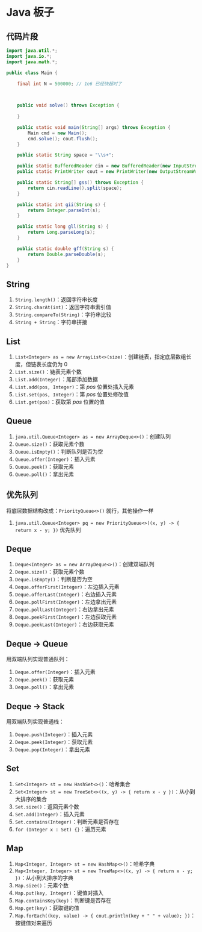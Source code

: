 # Java 板子

## 代码片段

```java
import java.util.*;
import java.io.*;
import java.math.*;

public class Main {

    final int N = 500000; // 1e6 已经快超时了

    

    public void solve() throws Exception {
        
    }

    public static void main(String[] args) throws Exception {
        Main cmd = new Main();
        cmd.solve(); cout.flush();
    }

    public static String space = "\\s+"; 

    public static BufferedReader cin = new BufferedReader(new InputStreamReader(System.in));
    public static PrintWriter cout = new PrintWriter(new OutputStreamWriter(System.out));

    public static String[] gss() throws Exception {
        return cin.readLine().split(space);
    }

    public static int gii(String s) {
        return Integer.parseInt(s);
    }

    public static long gll(String s) {
        return Long.parseLong(s);
    }

    public static double gff(String s) {
        return Double.parseDouble(s);
    }
}

```

## String

1. `String.length()`：返回字符串长度
2. `String.charAt(int)`：返回字符串索引值
3. `String.compareTo(String)`：字符串比较
4. `String + String`：字符串拼接

## List

1. `List<Integer> as = new ArrayList<>(size)`：创建链表，指定底层数组长度，但链表长度仍为 $0$
2. `List.size()`：链表元素个数
3. `List.add(Integer)`：尾部添加数据
4. `List.add(pos, Integer)`：第 $pos$ 位置处插入元素
5. `List.set(pos, Integer)`：第 $pos$ 位置处修改值
6. `List.get(pos)`：获取第 $pos$ 位置的值

## Queue

1. `java.util.Queue<Integer> as = new ArrayDeque<>()`：创建队列
2. `Queue.size()`：获取元素个数
3. `Queue.isEmpty()`：判断队列是否为空
4. `Queue.offer(Integer)`：插入元素
5. `Queue.peek()`：获取元素
6. `Queue.poll()`：拿出元素

## 优先队列

将底层数据结构改成：`PriorityQueue<>()` 就行，其他操作一样

1. `java.util.Queue<Integer> pq = new PriorityQueue<>((x, y) -> { return x - y; })` 优先队列

## Deque

1. `Deque<Integer> as = new ArrayDeque<>()`：创建双端队列
2. `Deque.size()`：获取元素个数
3. `Deque.isEmpty()`：判断是否为空
4. `Deque.offerFirst(Integer)`：左边插入元素
5. `Deque.offerLast(Integer)`：右边插入元素
6. `Deque.pollFirst(Integer)`：左边拿出元素
7. `Deque.pollLast(Integer)`：右边拿出元素
8. `Deque.peekFirst(Integer)`：左边获取元素
9. `Deque.peekLast(Integer)`：右边获取元素

## Deque -> Queue

用双端队列实现普通队列：

1. `Deque.offer(Integer)`：插入元素
2. `Deque.peek()`：获取元素
3. `Deque.poll()`：拿出元素

## Deque -> Stack

用双端队列实现普通栈：

1. `Deque.push(Integer)`：插入元素
2. `Deque.peek(Integer)`：获取元素
3. `Deque.pop(Integer)`：拿出元素

## Set

1. `Set<Integer> st = new HashSet<>()`：哈希集合
2. `Set<Integer> st = new TreeSet<>((x, y) -> { return x - y })`：从小到大排序的集合
3. `Set.size()`：返回元素个数
4. `Set.add(Integer)`：插入元素
5. `Set.contains(Integer)`：判断元素是否存在
6. `for (Integer x : Set) {}`：遍历元素

## Map

1. `Map<Integer, Integer> st = new HashMap<>()`：哈希字典
2. `Map<Integer, Integer> st = new TreeMap<>((x, y) -> { return x - y; })`：从小到大排序的字典
3. `Map.size()`：元素个数
4. `Map.put(key, Integer)`：键值对插入
5. `Map.containsKey(key)`：判断键是否存在
6. `Map.get(key)`：获取键的值
7. `Map.forEach((key, value) -> { cout.println(key + " " + value); })`：按键值对来遍历
